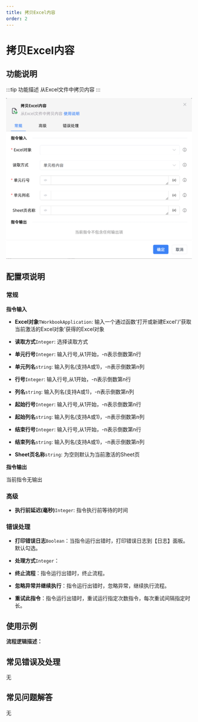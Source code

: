 ```yaml
---
title: 拷贝Excel内容
order: 2
---
```


# 拷贝Excel内容

## 功能说明

:::tip 功能描述
从Excel文件中拷贝内容
:::

![拷贝Excel内容](../../../../assets/拷贝Excel内容_command.png)

## 配置项说明

### 常规

**指令输入**

- **Excel对象**`TWorkbookApplication`: 输入一个通过函数'打开或新建Excel'/'获取当前激活的Excel对象'获得的Excel对象

- **读取方式**`Integer`: 选择读取方式

- **单元行号**`Integer`: 输入行号,从1开始，-n表示倒数第n行

- **单元列名**`string`: 输入列名(支持A或1)，-n表示倒数第n列

- **行号**`Integer`: 输入行号,从1开始，-n表示倒数第n行

- **列名**`string`: 输入列名(支持A或1)，-n表示倒数第n列

- **起始行号**`Integer`: 输入行号,从1开始，-n表示倒数第n行

- **起始列名**`string`: 输入列名(支持A或1)，-n表示倒数第n列

- **结束行号**`Integer`: 输入行号,从1开始，-n表示倒数第n行

- **结束列名**`string`: 输入列名(支持A或1)，-n表示倒数第n列

- **Sheet页名称**`string`: 为空则默认为当前激活的Sheet页


**指令输出**

当前指令无输出

### 高级

- **执行前延迟(毫秒)**`Integer`: 指令执行前等待的时间

### 错误处理

- **打印错误日志**`Boolean`：当指令运行出错时，打印错误日志到【日志】面板。默认勾选。

- **处理方式**`Integer`：

 - **终止流程**：指令运行出错时，终止流程。

 - **忽略异常并继续执行**：指令运行出错时，忽略异常，继续执行流程。

 - **重试此指令**：指令运行出错时，重试运行指定次数指令，每次重试间隔指定时长。

## 使用示例

**流程逻辑描述：** 

## 常见错误及处理

无

## 常见问题解答

无

